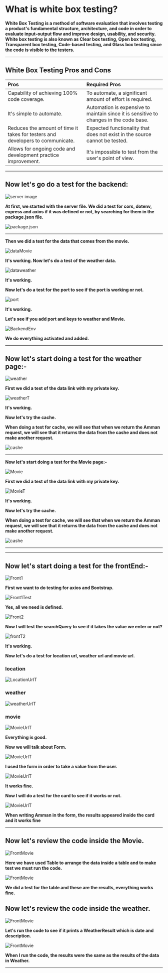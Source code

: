 # What is white box testing?

**White Box Testing is a method of software evaluation that involves testing a product's fundamental structure, architecture, and code in order to evaluate input-output flow and improve design, usability, and security. White box testing is also known as Clear box testing, Open box testing, Transparent box testing, Code-based testing, and Glass box testing since the code is visible to the testers.**

***

## White Box Testing Pros and Cons

| Pros        | Required Pros |
| :---        |    :----   |
| Capability of achieving 100% code coverage.    | To automate, a significant amount of effort is required.   |
| It's simple to automate.    | Automation is expensive to maintain since it is sensitive to changes in the code base.   |
| Reduces the amount of time it takes for testers and developers to communicate.    | Expected functionality that does not exist in the source cannot be tested.   |
| Allows for ongoing code and development practice improvement.    | It's impossible to test from the user's point of view.   |

***

## Now let's go do a test for the backend:

![server image](Images/server.png)

**At first, we started with the server file. We did a test for cors, dotenv, express and axios if it was defined or not, by searching for them in the package.json file.**

![package.json](Images/package.png)

***

**Then we did a test for the data that comes from the movie.**

![dataMovie](Images/dataMovie.png)

**It's working. Now let's do a test of the weather data.**

![dataweather](Images/dataweather.png)

**It's working.**

**Now let's do a test for the port to see if the port is working or not.**

![port](Images/port.png)

**It's working.**

**Let's see if you add port and keys to weather and Movie.**

![BackendEnv](Images/BackendEnv.png)

**We do everything activated and added.**
***
## Now let's start doing a test for the weather page:-

![weather](Images/weather.png)

**First we did a test of the data link with my private key.**

![weatherT](Images/weatherTest.png)

**It's working.**

**Now let's try the cache.**

**When doing a test for cache, we will see that when we return the Amman request, we will see that it returns the data from the cashe and does not make another request.**

![cashe](Images/casheT.png)

***

**Now let's start doing a test for the Movie page:-**

![Movie](Images/Movie.png)

**First we did a test of the data link with my private key.**

![MovieT](Images/MovieT.png)

**It's working.**

**Now let's try the cache.**

**When doing a test for cache, we will see that when we return the Amman request, we will see that it returns the data from the cashe and does not make another request.**

![cashe](Images/MovieTest.png)

***
***

## Now let's start doing a test for the frontEnd:-

![Front1](Images-Frontend/Front1.png)

**First we want to do testing for axios and Bootstrap.**

![Front1Test](Images-Frontend/Front1T.png)

**Yes, all we need is defined.**

![Front2](Images-Frontend/Front2.png)

**Now I will test the searchQuery to see if it takes the value we enter or not?**

![frontT2](Images-Frontend/frontT2.png)

**It's working.**

**Now let's do a test for location url, weather url and movie url.**

### location

![LocationUrlT](Images-Frontend/LocationUrlT.png)

### weather
![weatherUrlT](Images-Frontend/weatherUrlT.png)

### movie
![MovieUrlT](Images-Frontend/MovieUrlT.png)

**Everything is good.**

**Now we will talk about Form.**

![MovieUrlT](Images-Frontend/Front3.png)

**I used the form in order to take a value from the user.**

![MovieUrlT](Images-Frontend/FormT.png)

**It works fine.**

**Now I will do a test for the card to see if it works or not.**

![MovieUrlT](Images-Frontend/CardT.png)

**When writing Amman in the form, the results appeared inside the card and it works fine**

***

## Now let's review the code inside the Movie.

![FrontMovie](Images-Frontend/FrontMovie.png)

**Here we have used Table to arrange the data inside a table and to make test we must run the code.**

![FrontMovie](Images-Frontend/TableT.png)

**We did a test for the table and these are the results, everything works fine.**

## Now let's review the code inside the weather.

![FrontMovie](Images-Frontend/FrontWeather.png)

**Let's run the code to see if it prints a WeatherResult which is date and description.**

![FrontMovie](Images-Frontend/WeatherRes.png)

**When I run the code, the results were the same as the results of the data in Weather.**

***
